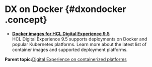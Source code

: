 # DX on Docker {#dxondocker .concept}

-   **[Docker images for HCL Digital Experience 9.5](../docker/docker_overview.md)**  
HCL Digital Experience 9.5 supports deployments on Docker and popular Kubernetes platforms. Learn more about the latest list of container images and supported deployment platforms.

**Parent topic:**[Digital Experience on containerized platforms](../containerization/deployment.md)

